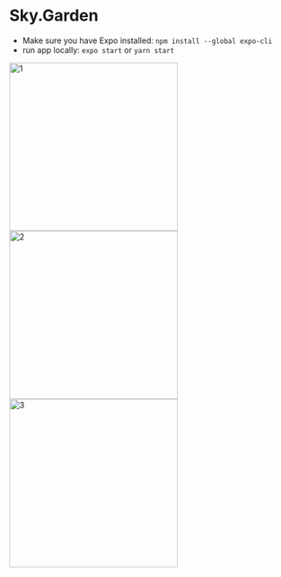 # Sky.Garden

- Make sure you have Expo installed: `npm install --global expo-cli`
- run app locally: `expo start` or `yarn start`

<p float="left">
  <img width="300" alt="1" src="https://user-images.githubusercontent.com/20152051/149828204-f2c0acdf-4fa1-4702-8852-0a79586f2b2c.png">
  <img width="300" alt="2" src="https://user-images.githubusercontent.com/20152051/149828218-7719346a-5357-4e50-84e9-cc65dd8ecc30.png">
  <img width="300" alt="3" src="https://user-images.githubusercontent.com/20152051/149828220-e9e740a9-0f92-4753-b0a1-7b3e27e12b03.png">
</p>
